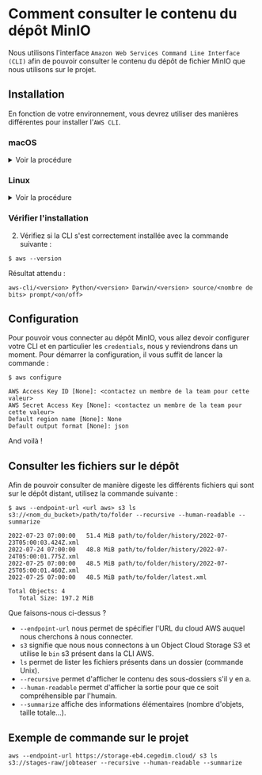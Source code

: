 # Comment consulter le contenu du dépôt MinIO

Nous utilisons l'interface `Amazon Web Services Command Line Interface (CLI)` afin de pouvoir consulter
le contenu du dépôt de fichier MinIO que nous utilisons sur le projet.

## Installation

En fonction de votre environnement, vous devrez utiliser des manières différentes pour installer 
l'`AWS CLI`.

### macOS

<details>
<summary>Voir la procédure</summary>

1. Lancez la commande ci-dessous :

```shell
$ brew install awscli
```
</details>

### Linux

<details>
<summary>Voir la procédure</summary>

1. Lancez la commande ci-dessous :

```shell
$ curl "https://awscli.amazonaws.com/awscli-exe-linux-x86_64.zip" -o "awscliv2.zip"
unzip awscliv2.zip
sudo ./aws/install
```
</details>

### Vérifier l'installation

2. Vérifiez si la CLI s'est correctement installée avec la commande suivante :

```shell
$ aws --version
```

Résultat attendu :

```shell
aws-cli/<version> Python/<version> Darwin/<version> source/<nombre de bits> prompt/<on/off>
```

## Configuration

Pour pouvoir vous connecter au dépôt MinIO, vous allez devoir configurer votre CLI et en particulier 
les `credentials`, nous y reviendrons dans un moment. Pour démarrer la configuration, il vous suffit 
de lancer la commande :

```shell
$ aws configure
```

```shell
AWS Access Key ID [None]: <contactez un membre de la team pour cette valeur>
AWS Secret Access Key [None]: <contactez un membre de la team pour cette valeur>
Default region name [None]: None
Default output format [None]: json
```

And voilà !

## Consulter les fichiers sur le dépôt

Afin de pouvoir consulter de manière digeste les différents fichiers qui sont sur le dépôt distant,
utilisez la commande suivante :

```shell
$ aws --endpoint-url <url aws> s3 ls s3://<nom_du_bucket>/path/to/folder --recursive --human-readable --summarize
```

```shell
2022-07-23 07:00:00   51.4 MiB path/to/folder/history/2022-07-23T05:00:03.424Z.xml
2022-07-24 07:00:00   48.8 MiB path/to/folder/history/2022-07-24T05:00:01.775Z.xml
2022-07-25 07:00:00   48.5 MiB path/to/folder/history/2022-07-25T05:00:01.460Z.xml
2022-07-25 07:00:00   48.5 MiB path/to/folder/latest.xml

Total Objects: 4
   Total Size: 197.2 MiB
```

Que faisons-nous ci-dessus ?

* `--endpoint-url` nous permet de spécifier l'URL du cloud AWS auquel nous cherchons à nous connecter.
* `s3` signifie que nous nous connectons à un Object Cloud Storage S3 et utilise le `bin` s3 présent
dans la CLI AWS.
* `ls` permet de lister les fichiers présents dans un dossier (commande Unix).
* `--recursive` permet d'afficher le contenu des sous-dossiers s'il y en a.
* `--human-readable` permet d'afficher la sortie pour que ce soit compréhensible par l'humain.
* `--summarize` affiche des informations élémentaires (nombre d'objets, taille totale...).

## Exemple de commande sur le projet

```shell
aws --endpoint-url https://storage-eb4.cegedim.cloud/ s3 ls s3://stages-raw/jobteaser --recursive --human-readable --summarize
```
